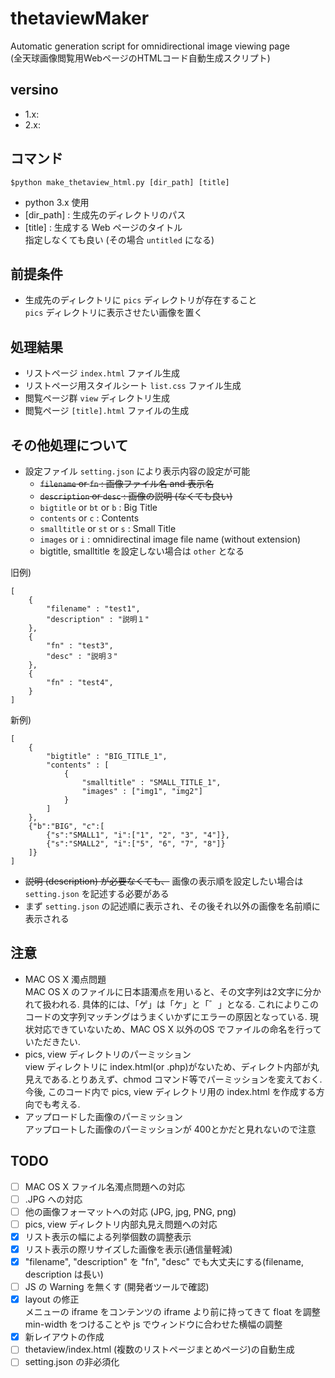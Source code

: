# thetaviewMaker
Automatic generation script for omnidirectional image viewing page<br>
(全天球画像閲覧用WebページのHTMLコード自動生成スクリプト)

## versino
* 1.x: 
* 2.x: 

## コマンド

```
$python make_thetaview_html.py [dir_path] [title]
```

* python 3.x 使用
* [dir_path] : 生成先のディレクトリのパス
* [title] : 生成する Web ページのタイトル<br>
    指定しなくても良い (その場合 `untitled` になる)

## 前提条件
* 生成先のディレクトリに `pics` ディレクトリが存在すること<br>
    `pics` ディレクトリに表示させたい画像を置く

## 処理結果
* リストページ `index.html` ファイル生成
* リストページ用スタイルシート `list.css` ファイル生成
* 閲覧ページ群 `view` ディレクトリ生成
* 閲覧ページ `[title].html` ファイルの生成

## その他処理について
* 設定ファイル `setting.json` により表示内容の設定が可能<br>
    * ~~`filename` or `fn` : 画像ファイル名 and 表示名~~
    * ~~`description` or `desc` : 画像の説明 (なくても良い)~~
    * `bigtitle` or `bt` or `b` : Big Title
    * `contents` or `c` : Contents
    * `smalltitle` or `st` or `s` : Small Title
    * `images` or `i` : omnidirectinal image file name (without extension)
    * bigtitle, smalltitle を設定しない場合は `other` となる
    

旧例)

```
[
    {
        "filename" : "test1",
        "description" : "説明１"
    },
    {
        "fn" : "test3",
        "desc" : "説明３"
    },
    {
        "fn" : "test4",
    }
]
```

新例)

```
[
    {
        "bigtitle" : "BIG_TITLE_1",
        "contents" : [
            {
                "smalltitle" : "SMALL_TITLE_1",
                "images" : ["img1", "img2"]
            }
        ]
    },
    {"b":"BIG", "c":[
        {"s":"SMALL1", "i":["1", "2", "3", "4"]},
        {"s":"SMALL2", "i":["5", "6", "7", "8"]}
    ]}
]
```

* ~~説明 (description) が必要なくても、~~ 画像の表示順を設定したい場合は `setting.json` を記述する必要がある
* まず `setting.json` の記述順に表示され、その後それ以外の画像を名前順に表示される

## 注意
* MAC OS X 濁点問題<br>
    MAC OS X のファイルに日本語濁点を用いると、その文字列は2文字に分かれて扱われる. 具体的には、「ゲ」は「ケ」と「゛」となる. これによりこのコードの文字列マッチングはうまくいかずにエラーの原因となっている. 現状対応できていないため、MAC OS X 以外のOS でファイルの命名を行っていただきたい.
* pics, view ディレクトリのパーミッション<br>
    view ディレクトリに index.html(or .php)がないため、ディレクト内部が丸見えである.とりあえず、chmod コマンド等でパーミッションを変えておく.<br>
    今後, このコード内で pics, view ディレクトリ用の index.html を作成する方向でも考える. 
* アップロードした画像のパーミッション<br>
    アップロートした画像のパーミッションが 400とかだと見れないので注意

## TODO
- [ ] MAC OS X ファイル名濁点問題への対応
- [ ] .JPG への対応
- [ ] 他の画像フォーマットへの対応 (JPG, jpg, PNG, png)
- [ ] pics, view ディレクトリ内部丸見え問題への対応
- [x] リスト表示の幅による列挙個数の調整表示
- [x] リスト表示の際リサイズした画像を表示(通信量軽減)
- [x] "filename", "description" を "fn", "desc" でも大丈夫にする(filename, description は長い)
- [ ] JS の Warning を無くす (開発者ツールで確認)
- [x] layout の修正<br>
    メニューの iframe をコンテンツの iframe より前に持ってきて float を調整<br>
    min-width をつけることや js でウィンドウに合わせた横幅の調整<br>
- [x] 新レイアウトの作成
- [ ] thetaview/index.html (複数のリストページまとめページ)の自動生成
- [ ] setting.json の非必須化
